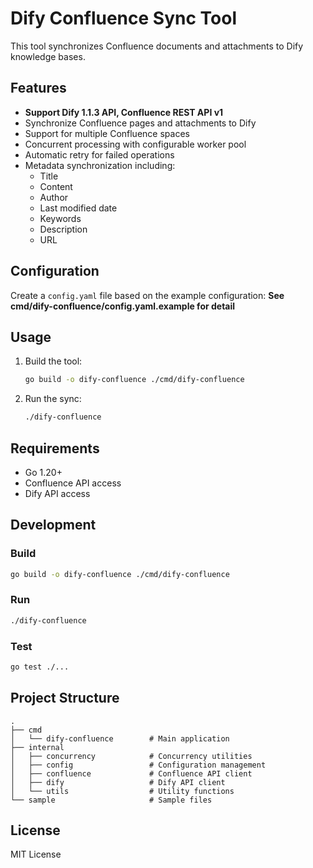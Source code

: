 # Dify Confluence Sync Tool

This tool synchronizes Confluence documents and attachments to Dify knowledge bases.

## Features

- **Support Dify 1.1.3 API, Confluence REST API v1**
- Synchronize Confluence pages and attachments to Dify
- Support for multiple Confluence spaces
- Concurrent processing with configurable worker pool
- Automatic retry for failed operations
- Metadata synchronization including:
  - Title
  - Content
  - Author
  - Last modified date
  - Keywords
  - Description
  - URL

## Configuration

Create a `config.yaml` file based on the example configuration:
**See cmd/dify-confluence/config.yaml.example for detail**

## Usage

1. Build the tool:
   ```bash
   go build -o dify-confluence ./cmd/dify-confluence
   ```

2. Run the sync:
   ```bash
   ./dify-confluence
   ```

## Requirements

- Go 1.20+
- Confluence API access
- Dify API access

## Development

### Build
```bash
go build -o dify-confluence ./cmd/dify-confluence
```

### Run
```bash
./dify-confluence
```

### Test
```bash
go test ./...
```

## Project Structure

```
.
├── cmd
│   └── dify-confluence        # Main application
├── internal
│   ├── concurrency            # Concurrency utilities
│   ├── config                 # Configuration management
│   ├── confluence             # Confluence API client
│   ├── dify                   # Dify API client
│   └── utils                  # Utility functions
└── sample                     # Sample files
```

## License

MIT License
